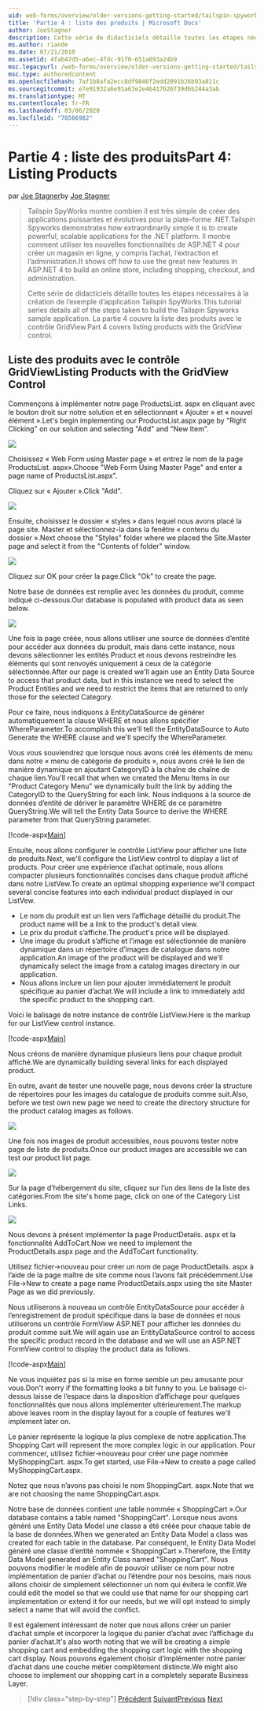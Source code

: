 ```yaml
---
uid: web-forms/overview/older-versions-getting-started/tailspin-spyworks/tailspin-spyworks-part-4
title: 'Partie 4 : liste des produits | Microsoft Docs'
author: JoeStagner
description: Cette série de didacticiels détaille toutes les étapes nécessaires à la création de l’exemple d’application Tailspin SpyWorks. La partie 4 couvre la liste des produits avec le contrôle GridView contr...
ms.author: riande
ms.date: 07/21/2010
ms.assetid: 4fab47d5-a6ec-4fdc-91f0-651a093a24b9
msc.legacyurl: /web-forms/overview/older-versions-getting-started/tailspin-spyworks/tailspin-spyworks-part-4
msc.type: authoredcontent
ms.openlocfilehash: 7af1b8afa2ecc8df9846f2edd2091b26b93a811c
ms.sourcegitcommit: e7e91932a6e91a63e2e46417626f39d6b244a3ab
ms.translationtype: MT
ms.contentlocale: fr-FR
ms.lasthandoff: 03/06/2020
ms.locfileid: "78566982"
---
```

# <a name="part-4-listing-products"></a><span data-ttu-id="4d0b2-104">Partie 4 : liste des produits</span><span class="sxs-lookup"><span data-stu-id="4d0b2-104">Part 4: Listing Products</span></span>

<span data-ttu-id="4d0b2-105">par [Joe Stagner](https://github.com/JoeStagner)</span><span class="sxs-lookup"><span data-stu-id="4d0b2-105">by [Joe Stagner](https://github.com/JoeStagner)</span></span>

> <span data-ttu-id="4d0b2-106">Tailspin SpyWorks montre combien il est très simple de créer des applications puissantes et évolutives pour la plate-forme .NET.</span><span class="sxs-lookup"><span data-stu-id="4d0b2-106">Tailspin Spyworks demonstrates how extraordinarily simple it is to create powerful, scalable applications for the .NET platform.</span></span> <span data-ttu-id="4d0b2-107">Il montre comment utiliser les nouvelles fonctionnalités de ASP.NET 4 pour créer un magasin en ligne, y compris l’achat, l’extraction et l’administration.</span><span class="sxs-lookup"><span data-stu-id="4d0b2-107">It shows off how to use the great new features in ASP.NET 4 to build an online store, including shopping, checkout, and administration.</span></span>
> 
> <span data-ttu-id="4d0b2-108">Cette série de didacticiels détaille toutes les étapes nécessaires à la création de l’exemple d’application Tailspin SpyWorks.</span><span class="sxs-lookup"><span data-stu-id="4d0b2-108">This tutorial series details all of the steps taken to build the Tailspin Spyworks sample application.</span></span> <span data-ttu-id="4d0b2-109">La partie 4 couvre la liste des produits avec le contrôle GridView.</span><span class="sxs-lookup"><span data-stu-id="4d0b2-109">Part 4 covers listing products with the GridView control.</span></span>

## <a id="_Toc260221670"></a><span data-ttu-id="4d0b2-110">Liste des produits avec le contrôle GridView</span><span class="sxs-lookup"><span data-stu-id="4d0b2-110">Listing Products with the GridView Control</span></span>

<span data-ttu-id="4d0b2-111">Commençons à implémenter notre page ProductsList. aspx en cliquant avec le bouton droit sur notre solution et en sélectionnant « Ajouter » et « nouvel élément ».</span><span class="sxs-lookup"><span data-stu-id="4d0b2-111">Let's begin implementing our ProductsList.aspx page by "Right Clicking" on our solution and selecting "Add" and "New Item".</span></span>

![](tailspin-spyworks-part-4/_static/image1.jpg)

<span data-ttu-id="4d0b2-112">Choisissez « Web Form using Master page » et entrez le nom de la page ProductsList. aspx».</span><span class="sxs-lookup"><span data-stu-id="4d0b2-112">Choose "Web Form Using Master Page" and enter a page name of ProductsList.aspx".</span></span>

<span data-ttu-id="4d0b2-113">Cliquez sur « Ajouter ».</span><span class="sxs-lookup"><span data-stu-id="4d0b2-113">Click "Add".</span></span>

![](tailspin-spyworks-part-4/_static/image2.jpg)

<span data-ttu-id="4d0b2-114">Ensuite, choisissez le dossier « styles » dans lequel nous avons placé la page site. Master et sélectionnez-la dans la fenêtre « contenu du dossier ».</span><span class="sxs-lookup"><span data-stu-id="4d0b2-114">Next choose the "Styles" folder where we placed the Site.Master page and select it from the "Contents of folder" window.</span></span>

![](tailspin-spyworks-part-4/_static/image3.jpg)

<span data-ttu-id="4d0b2-115">Cliquez sur OK pour créer la page.</span><span class="sxs-lookup"><span data-stu-id="4d0b2-115">Click "Ok" to create the page.</span></span>

<span data-ttu-id="4d0b2-116">Notre base de données est remplie avec les données du produit, comme indiqué ci-dessous.</span><span class="sxs-lookup"><span data-stu-id="4d0b2-116">Our database is populated with product data as seen below.</span></span>

![](tailspin-spyworks-part-4/_static/image4.jpg)

<span data-ttu-id="4d0b2-117">Une fois la page créée, nous allons utiliser une source de données d’entité pour accéder aux données du produit, mais dans cette instance, nous devons sélectionner les entités Product et nous devons restreindre les éléments qui sont renvoyés uniquement à ceux de la catégorie sélectionnée.</span><span class="sxs-lookup"><span data-stu-id="4d0b2-117">After our page is created we'll again use an Entity Data Source to access that product data, but in this instance we need to select the Product Entities and we need to restrict the items that are returned to only those for the selected Category.</span></span>

<span data-ttu-id="4d0b2-118">Pour ce faire, nous indiquons à EntityDataSource de générer automatiquement la clause WHERE et nous allons spécifier WhereParameter.</span><span class="sxs-lookup"><span data-stu-id="4d0b2-118">To accomplish this we'll tell the EntityDataSource to Auto Generate the WHERE clause and we'll specify the WhereParameter.</span></span>

<span data-ttu-id="4d0b2-119">Vous vous souviendrez que lorsque nous avons créé les éléments de menu dans notre « menu de catégorie de produits », nous avons créé le lien de manière dynamique en ajoutant CategoryID à la chaîne de chaîne de chaque lien.</span><span class="sxs-lookup"><span data-stu-id="4d0b2-119">You'll recall that when we created the Menu Items in our "Product Category Menu" we dynamically built the link by adding the CategoryID to the QueryString for each link.</span></span> <span data-ttu-id="4d0b2-120">Nous indiquons à la source de données d’entité de dériver le paramètre WHERE de ce paramètre QueryString.</span><span class="sxs-lookup"><span data-stu-id="4d0b2-120">We will tell the Entity Data Source to derive the WHERE parameter from that QueryString parameter.</span></span>

[!code-aspx[Main](tailspin-spyworks-part-4/samples/sample1.aspx)]

<span data-ttu-id="4d0b2-121">Ensuite, nous allons configurer le contrôle ListView pour afficher une liste de produits.</span><span class="sxs-lookup"><span data-stu-id="4d0b2-121">Next, we'll configure the ListView control to display a list of products.</span></span> <span data-ttu-id="4d0b2-122">Pour créer une expérience d’achat optimale, nous allons compacter plusieurs fonctionnalités concises dans chaque produit affiché dans notre ListVew.</span><span class="sxs-lookup"><span data-stu-id="4d0b2-122">To create an optimal shopping experience we'll compact several concise features into each individual product displayed in our ListVew.</span></span>

- <span data-ttu-id="4d0b2-123">Le nom du produit est un lien vers l’affichage détaillé du produit.</span><span class="sxs-lookup"><span data-stu-id="4d0b2-123">The product name will be a link to the product's detail view.</span></span>
- <span data-ttu-id="4d0b2-124">Le prix du produit s’affiche.</span><span class="sxs-lookup"><span data-stu-id="4d0b2-124">The product's price will be displayed.</span></span>
- <span data-ttu-id="4d0b2-125">Une image du produit s’affiche et l’image est sélectionnée de manière dynamique dans un répertoire d’images de catalogue dans notre application.</span><span class="sxs-lookup"><span data-stu-id="4d0b2-125">An image of the product will be displayed and we'll dynamically select the image from a catalog images directory in our application.</span></span>
- <span data-ttu-id="4d0b2-126">Nous allons inclure un lien pour ajouter immédiatement le produit spécifique au panier d’achat.</span><span class="sxs-lookup"><span data-stu-id="4d0b2-126">We will include a link to immediately add the specific product to the shopping cart.</span></span>

<span data-ttu-id="4d0b2-127">Voici le balisage de notre instance de contrôle ListView.</span><span class="sxs-lookup"><span data-stu-id="4d0b2-127">Here is the markup for our ListView control instance.</span></span>

[!code-aspx[Main](tailspin-spyworks-part-4/samples/sample2.aspx)]

<span data-ttu-id="4d0b2-128">Nous créons de manière dynamique plusieurs liens pour chaque produit affiché.</span><span class="sxs-lookup"><span data-stu-id="4d0b2-128">We are dynamically building several links for each displayed product.</span></span>

<span data-ttu-id="4d0b2-129">En outre, avant de tester une nouvelle page, nous devons créer la structure de répertoires pour les images du catalogue de produits comme suit.</span><span class="sxs-lookup"><span data-stu-id="4d0b2-129">Also, before we test own new page we need to create the directory structure for the product catalog images as follows.</span></span>

![](tailspin-spyworks-part-4/_static/image1.png)

<span data-ttu-id="4d0b2-130">Une fois nos images de produit accessibles, nous pouvons tester notre page de liste de produits.</span><span class="sxs-lookup"><span data-stu-id="4d0b2-130">Once our product images are accessible we can test our product list page.</span></span>

![](tailspin-spyworks-part-4/_static/image5.jpg)

<span data-ttu-id="4d0b2-131">Sur la page d’hébergement du site, cliquez sur l’un des liens de la liste des catégories.</span><span class="sxs-lookup"><span data-stu-id="4d0b2-131">From the site's home page, click on one of the Category List Links.</span></span>

![](tailspin-spyworks-part-4/_static/image6.jpg)

<span data-ttu-id="4d0b2-132">Nous devons à présent implémenter la page ProductDetails. aspx et la fonctionnalité AddToCart.</span><span class="sxs-lookup"><span data-stu-id="4d0b2-132">Now we need to implement the ProductDetails.aspx page and the AddToCart functionality.</span></span>

<span data-ttu-id="4d0b2-133">Utilisez fichier-&gt;nouveau pour créer un nom de page ProductDetails. aspx à l’aide de la page maître de site comme nous l’avons fait précédemment.</span><span class="sxs-lookup"><span data-stu-id="4d0b2-133">Use File-&gt;New to create a page name ProductDetails.aspx using the site Master Page as we did previously.</span></span>

<span data-ttu-id="4d0b2-134">Nous utiliserons à nouveau un contrôle EntityDataSource pour accéder à l’enregistrement de produit spécifique dans la base de données et nous utiliserons un contrôle FormView ASP.NET pour afficher les données du produit comme suit.</span><span class="sxs-lookup"><span data-stu-id="4d0b2-134">We will again use an EntityDataSource control to access the specific product record in the database and we will use an ASP.NET FormView control to display the product data as follows.</span></span>

[!code-aspx[Main](tailspin-spyworks-part-4/samples/sample3.aspx)]

<span data-ttu-id="4d0b2-135">Ne vous inquiétez pas si la mise en forme semble un peu amusante pour vous.</span><span class="sxs-lookup"><span data-stu-id="4d0b2-135">Don't worry if the formatting looks a bit funny to you.</span></span> <span data-ttu-id="4d0b2-136">Le balisage ci-dessus laisse de l’espace dans la disposition d’affichage pour quelques fonctionnalités que nous allons implémenter ultérieurement.</span><span class="sxs-lookup"><span data-stu-id="4d0b2-136">The markup above leaves room in the display layout for a couple of features we'll implement later on.</span></span>

<span data-ttu-id="4d0b2-137">Le panier représente la logique la plus complexe de notre application.</span><span class="sxs-lookup"><span data-stu-id="4d0b2-137">The Shopping Cart will represent the more complex logic in our application.</span></span> <span data-ttu-id="4d0b2-138">Pour commencer, utilisez fichier-&gt;nouveau pour créer une page nommée MyShoppingCart. aspx.</span><span class="sxs-lookup"><span data-stu-id="4d0b2-138">To get started, use File-&gt;New to create a page called MyShoppingCart.aspx.</span></span>

<span data-ttu-id="4d0b2-139">Notez que nous n’avons pas choisi le nom ShoppingCart. aspx.</span><span class="sxs-lookup"><span data-stu-id="4d0b2-139">Note that we are not choosing the name ShoppingCart.aspx.</span></span>

<span data-ttu-id="4d0b2-140">Notre base de données contient une table nommée « ShoppingCart ».</span><span class="sxs-lookup"><span data-stu-id="4d0b2-140">Our database contains a table named "ShoppingCart".</span></span> <span data-ttu-id="4d0b2-141">Lorsque nous avons généré une Entity Data Model une classe a été créée pour chaque table de la base de données.</span><span class="sxs-lookup"><span data-stu-id="4d0b2-141">When we generated an Entity Data Model a class was created for each table in the database.</span></span> <span data-ttu-id="4d0b2-142">Par conséquent, le Entity Data Model généré une classe d’entité nommée « ShoppingCart ».</span><span class="sxs-lookup"><span data-stu-id="4d0b2-142">Therefore, the Entity Data Model generated an Entity Class named "ShoppingCart".</span></span> <span data-ttu-id="4d0b2-143">Nous pouvons modifier le modèle afin de pouvoir utiliser ce nom pour notre implémentation de panier d’achat ou l’étendre pour nos besoins, mais nous allons choisir de simplement sélectionner un nom qui évitera le conflit.</span><span class="sxs-lookup"><span data-stu-id="4d0b2-143">We could edit the model so that we could use that name for our shopping cart implementation or extend it for our needs, but we will opt instead to simply select a name that will avoid the conflict.</span></span>

<span data-ttu-id="4d0b2-144">Il est également intéressant de noter que nous allons créer un panier d’achat simple et incorporer la logique du panier d’achat avec l’affichage du panier d’achat.</span><span class="sxs-lookup"><span data-stu-id="4d0b2-144">It's also worth noting that we will be creating a simple shopping cart and embedding the shopping cart logic with the shopping cart display.</span></span> <span data-ttu-id="4d0b2-145">Nous pouvons également choisir d’implémenter notre panier d’achat dans une couche métier complètement distincte.</span><span class="sxs-lookup"><span data-stu-id="4d0b2-145">We might also choose to implement our shopping cart in a completely separate Business Layer.</span></span>

> [!div class="step-by-step"]
> <span data-ttu-id="4d0b2-146">[Précédent](tailspin-spyworks-part-3.md)
> [Suivant](tailspin-spyworks-part-5.md)</span><span class="sxs-lookup"><span data-stu-id="4d0b2-146">[Previous](tailspin-spyworks-part-3.md)
[Next](tailspin-spyworks-part-5.md)</span></span>
